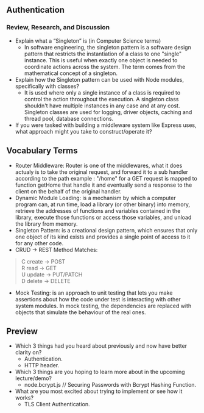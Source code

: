 ## Authentication
### Review, Research, and Discussion

- Explain what a “Singleton” is (in Computer Science terms)
    - In software engineering, the singleton pattern is a software design pattern that restricts the instantiation of a class to one "single" instance. This is useful when exactly one object is needed to coordinate actions across the system. The term comes from the mathematical concept of a singleton.
- Explain how the Singleton pattern can be used with Node modules, specifically with classes?
    - It is used where only a single instance of a class is required to control the action throughout the execution. A singleton class shouldn't have multiple instances in any case and at any cost. Singleton classes are used for logging, driver objects, caching and thread pool, database connections.
- If you were tasked with building a middleware system like Express uses, what approach might you take to construct/operate it?


## Vocabulary Terms
- Router Middleware: Router is one of the middlewares, what it does actualy is to take the original request, and forward it to a sub handler according to the path example : "/home" for a GET request is mapped to function getHome that handle it and eventually send a response to the client on the behalf of the original handler. 
- Dynamic Module Loading: is a mechanism by which a computer program can, at run time, load a library (or other binary) into memory, retrieve the addresses of functions and variables contained in the library, execute those functions or access those variables, and unload the library from memory.
- Singleton Pattern: is a creational design pattern, which ensures that only one object of its kind exists and provides a single point of access to it for any other code.
- CRUD -> REST Method Matches: 
> C create -> POST                                   
> R read -> GET                          
> U update -> PUT/PATCH                                      
> D delete -> DELETE                       
- Mock Testing: is an approach to unit testing that lets you make assertions about how the code under test is interacting with other system modules. In mock testing, the dependencies are replaced with objects that simulate the behaviour of the real ones.

## Preview
- Which 3 things had you heard about previously and now have better clarity on?
    - Authentication.
    - HTTP header.
- Which 3 things are you hoping to learn more about in the upcoming lecture/demo?
    - node.bcrypt.js // Securing Passwords with Bcrypt Hashing Function.
- What are you most excited about trying to implement or see how it works?
    - TLS Client Authentication.
